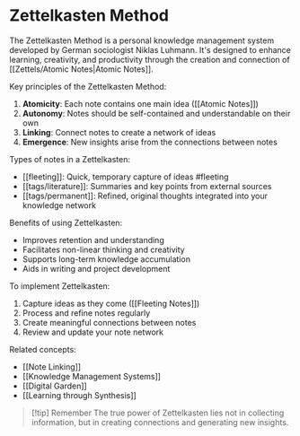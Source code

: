 # Zettelkasten Method

The Zettelkasten Method is a personal knowledge management system developed by German sociologist Niklas Luhmann. It's designed to enhance learning, creativity, and productivity through the creation and connection of [[Zettels/Atomic Notes|Atomic Notes]].

Key principles of the Zettelkasten Method:

1. **Atomicity**: Each note contains one main idea ([[Atomic Notes]])
2. **Autonomy**: Notes should be self-contained and understandable on their own
3. **Linking**: Connect notes to create a network of ideas
4. **Emergence**: New insights arise from the connections between notes

Types of notes in a Zettelkasten:

- [[fleeting]]: Quick, temporary capture of ideas #fleeting
- [[tags/literature]]: Summaries and key points from external sources
- [[tags/permanent]]: Refined, original thoughts integrated into your knowledge network

Benefits of using Zettelkasten:

- Improves retention and understanding
- Facilitates non-linear thinking and creativity
- Supports long-term knowledge accumulation
- Aids in writing and project development

To implement Zettelkasten:

1. Capture ideas as they come ([[Fleeting Notes]])
2. Process and refine notes regularly
3. Create meaningful connections between notes
4. Review and update your note network

Related concepts:

- [[Note Linking]]
- [[Knowledge Management Systems]]
- [[Digital Garden]]
- [[Learning through Synthesis]]

> [!tip] Remember
> The true power of Zettelkasten lies not in collecting information, but in creating connections and generating new insights.
